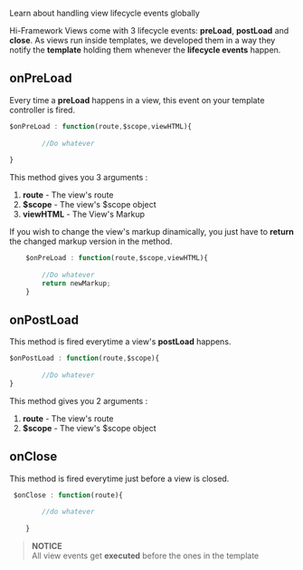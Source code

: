 <!--Topic description-->
<description>Learn about handling view lifecycle events globally </description>

Hi-Framework Views come with 3 lifecycle events: __preLoad__, __postLoad__ and __close__.
As views run inside templates, we developed them in a way they notify the __template__ holding them whenever the __lifecycle events__ happen.

<diag style="width:550px;height:490px" src="assets/images/diagrams/svg/View-load-flow-with-notifications.svg"></diag>

## onPreLoad
Every time a __preLoad__ happens in a view, this event on your template controller is fired. 

```javascript
$onPreLoad : function(route,$scope,viewHTML){
        
		//Do whatever
		
}

```

This method gives you 3 arguments :
1. __route__  - The view's route
2. __$scope__ - The view's $scope object
3. __viewHTML__ - The View's Markup

If you wish to change the view's markup dinamically, you just have to __return__ the changed markup version in the method.
```javascript
	$onPreLoad : function(route,$scope,viewHTML){
        
		//Do whatever
		return newMarkup;
	}

```

## onPostLoad
This method is fired everytime a view's __postLoad__ happens.

```javascript
$onPostLoad : function(route,$scope){
		
		//Do whatever
}

```
This method gives you 2 arguments :
1. __route__  - The view's route
2. __$scope__ - The view's $scope object


## onClose
This method is fired everytime just before a view is closed.
```javascript
 $onClose : function(route){
	    
		//do whatever
    
	}

```


 > **NOTICE**<br> All view events get __executed__ before the ones in the template
